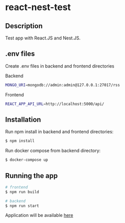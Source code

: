 # react-nest-test

## Description

Test app with React.JS and Nest.JS.

## .env files
Create .env files in backend and frontend directories

Backend

```bash
MONGO_URI=mongodb://admin:admin@127.0.0.1:27017/rss
```

Frontend

```bash
REACT_APP_API_URL=http://localhost:5000/api/
```

## Installation
Run npm install in backend and frontend directories:

```bash
$ npm install
```
Run docker compose from backend directory:

```bash
$ docker-compose up
```


## Running the app

```bash
# frontend
$ npm run build

# backend
$ npm run start
```

Application will be available [here](http://localhost:5000/)